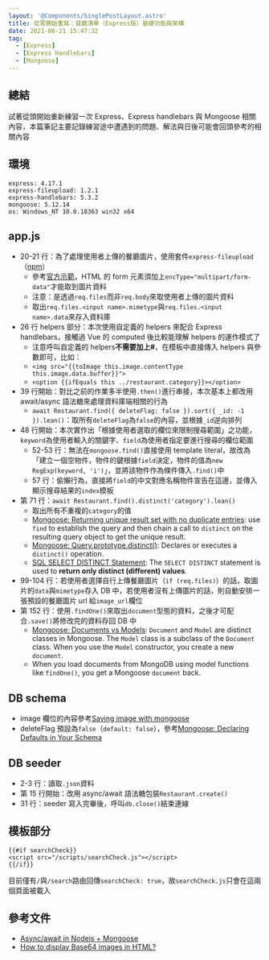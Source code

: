 ```yaml
---
layout: '@Components/SinglePostLayout.astro'
title: 從零開始重寫：餐廳清單（Express版）基礎功能與架構
date: 2021-06-21 15:47:32
tag:
  - [Express]
  - [Express Handlebars]
  - [Mongoose]
---
```


## 總結

試著從頭開始重新練習一次 Express、Express handlebars 與 Mongoose 相關內容，本篇筆記主要記錄練習途中遭遇到的問題、解法與日後可能會回頭參考的相關內容

## 環境

```
express: 4.17.1
express-fileupload: 1.2.1
express-handlebars: 5.3.2
mongoose: 5.12.14
os: Windows_NT 10.0.18363 win32 x64
```

## app.js

<script src="https://gist.github.com/tzynwang/97709d3b1d83e3ff4505924a09d819f4.js"></script>

- 20-21 行：為了處理使用者上傳的餐廳圖片，使用套件`express-fileupload`（[npm](https://www.npmjs.com/package/express-fileupload)）
  - 參考[官方示範](https://github.com/richardgirges/express-fileupload/tree/master/example#basic-file-upload)，HTML 的 form 元素須加上`encType="multipart/form-data"`才能取到圖片資料
  - 注意：是透過`req.files`而非`req.body`來取使用者上傳的圖片資料
  - 取出`req.files.<input name>.mimetype`與`req.files.<input name>.data`來存入資料庫
- 26 行 helpers 部分：本次使用自定義的 helpers 來配合 Express handlebars，接觸過 Vue 的 computed 後比較能理解 helpers 的運作模式了
  - 注意呼叫自定義的 helpers**不需要加上#**，在模板中直接傳入 helpers 與參數即可，比如：
  - `<img src="{{toImage this.image.contentType this.image.data.buffer}}">`
  - `<option {{ifEquals this ../restaurant.category}}></option>`
- 39 行開始：對比之前的作業多半使用`.then()`進行串接，本次基本上都改用 await/async 語法糖來處理資料庫端相關的行為
  - `await Restaurant.find({ deleteFlag: false }).sort({ _id: -1 }).lean()`：取所有`deleteFlag`為`false`的內容，並根據`_id`逆向排列
- 48 行開始：本次實作出「根據使用者選取的欄位來限制搜尋範圍」之功能，`keyword`為使用者輸入的關鍵字、`field`為使用者指定要進行搜尋的欄位範圍
  - 52-53 行：無法在`mongoose.find()`直接使用 template literal，故改為「建立一個空物件，物件的鍵根據`field`決定，物件的值為`new RegExp(keyword, 'i')`」，並將該物件作為條件傳入`.find()`中
  - 57 行：偷懶行為，直接將`field`的中文對應名稱物件宣告在這邊，並傳入顯示搜尋結果的`index`模板
- 第 71 行：`await Restaurant.find().distinct('category').lean()`
  - 取出所有不重複的`category`的值
  - [Mongoose: Returning unique result set with no duplicate entries](https://stackoverflow.com/questions/30020946/mongoose-returning-unique-result-set-with-no-duplicate-entries): use `find` to establish the query and then chain a call to `distinct` on the resulting query object to get the unique result.
  - [Mongoose: Query.prototype.distinct()](https://mongoosejs.com/docs/api.html#query_Query-distinct): Declares or executes a `distinct()` operation.
  - [SQL SELECT DISTINCT Statement](https://www.w3schools.com/sql/sql_distinct.asp): The `SELECT DISTINCT` statement is used to **return only distinct (different) values**.
- 99-104 行：若使用者選擇自行上傳餐廳圖片（`if (req.files)`）的話，取圖片的`data`與`mimetype`存入 DB 中，若使用者沒有上傳圖片的話，則自動安排一張預設的餐廳圖片 url 給`image_url`欄位
- 第 152 行：使用`.findOne()`來取出`document`型態的資料，之後才可配合`.save()`將修改完的資料存回 DB 中
  - [Mongoose: Documents vs Models](https://mongoosejs.com/docs/documents.html#documents-vs-models): `Document` and `Model` are distinct classes in Mongoose. The `Model` class is a subclass of the `Document` class. When you use the `Model` constructor, you create a new `document`.
  - When you load documents from MongoDB using model functions like `findOne()`, you get a Mongoose `document` back.

## DB schema

<script src="https://gist.github.com/tzynwang/935464602cb71801e3b1c63acce9eb76.js"></script>

- image 欄位的內容參考[Saving image with mongoose](https://stackoverflow.com/questions/27353346/saving-image-with-mongoose)
- deleteFlag 預設為`false`（`default: false`），參考[Mongoose: Declaring Defaults in Your Schema](https://mongoosejs.com/docs/defaults.html)

## DB seeder

<script src="https://gist.github.com/tzynwang/7585b5fbe4fcdfa38aecfaf72276f832.js"></script>

- 2-3 行：讀取`.json`資料
- 第 15 行開始：改用 async/await 語法糖包裝`Restaurant.create()`
- 31 行：seeder 寫入完畢後，呼叫`db.close()`結束連線

## 模板部分

```
{{#if searchCheck}}
<script src="/scripts/searchCheck.js"></script>
{{/if}}
```

目前僅有`/`與`/search`路由回傳`searchCheck: true`，故`searchCheck.js`只會在這兩個頁面被載入

## 參考文件

- [Async/await in Nodejs + Mongoose](https://stackoverflow.com/questions/58189365/async-await-in-nodejs-mongoose)
- [How to display Base64 images in HTML?](https://stackoverflow.com/questions/8499633/how-to-display-base64-images-in-html)
